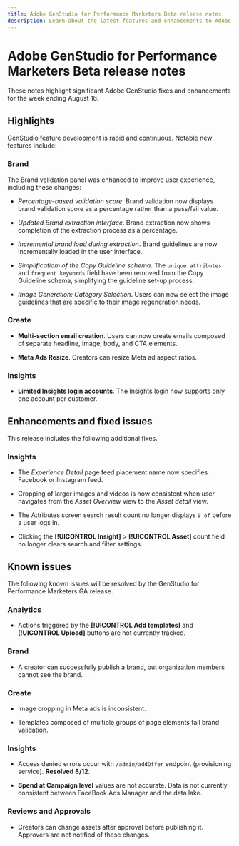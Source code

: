 ```yaml
---
title: Adobe GenStudio for Performance Marketers Beta release notes
description: Learn about the latest features and enhancements to Adobe GenStudio.
---
```


# Adobe GenStudio for Performance Marketers Beta release notes

These notes highlight significant Adobe GenStudio fixes and enhancements for the week ending August 16.

## Highlights

GenStudio feature development is rapid and continuous. Notable new features include:

### Brand

The Brand validation panel was enhanced to improve user experience, including these changes: 

* _Percentage-based validation score_. Brand validation now displays brand validation score as a percentage rather than a pass/fail value. 

* _Updated Brand extraction interface_. Brand extraction now shows completion of the extraction process as a percentage.

* _Incremental brand load during extraction_. Brand guidelines are now incrementally loaded in the user interface.

* _Simplificatiom of the Copy Guideline schema_. The  `unique attributes` and `frequent keywords` field have been removed from the Copy Guideline schema, simplifying the guideline set-up process.

* _Image Generation: Category Selection_. Users can now select the image guidelines that are specific to their image regeneration needs.

### Create

* **Multi-section email creation**. Users can now create emails composed of separate headline, image, body, and CTA elements. 

* **Meta Ads Resize**. Creators can resize Meta ad aspect ratios.

### Insights

* **Limited Insights login accounts**. The Insights login now supports only one account per customer.

## Enhancements and fixed issues

This release includes the following additional fixes.

### Insights

* The _Experience Detail_ page feed placement name now specifies Facebook or Instagram feed.

* Cropping of larger images and videos is now consistent when user navigates from the _Asset Overview_ view to the _Asset detail_ view.  

* The Attributes screen search result count no longer displays `0 of` before a user logs in. <!-- GS- 3665 -->

* Clicking the **[!UICONTROL Insight]**  > **[!UICONTROL Asset]** count field no longer clears search and filter settings. <!-- GS-3476 -->

## Known issues

The following known issues will be resolved by the GenStudio for Performance Marketers GA release. 

### Analytics

* Actions triggered by the **[!UICONTROL Add templates]** and **[!UICONTROL Upload]** buttons are not currently tracked. <!-- GS-3505 -->

### Brand

* A creator can successfully publish a brand, but organization members cannot see the brand. <!-- XI-2197 -->

### Create

* Image cropping in Meta ads is inconsistent. <!-- GS-3739 -->

* Templates composed of multiple groups of page elements fail brand validation. <!-- GS-4037 --> 

### Insights

* Access denied errors occur with `/admin/addOffer` endpoint (provisioning service). **Resolved  8/12**. <!-- GS-4047 -->

* **Spend at Campaign level** values are not accurate. Data is not currently consistent between FaceBook Ads Manager and the data lake. <!-- GS-3202 -->

### Reviews and Approvals

* Creators can change assets after approval before publishing it. Approvers are not notified of these changes.
